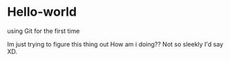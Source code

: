 # Hello-world
using Git for the first time

Im just trying to figure this thing out
How am i doing?? Not so sleekly I'd say XD.
